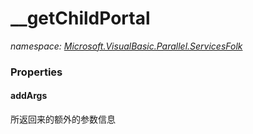 ﻿# __getChildPortal
_namespace: [Microsoft.VisualBasic.Parallel.ServicesFolk](./index.md)_






### Properties

#### addArgs
所返回来的额外的参数信息
